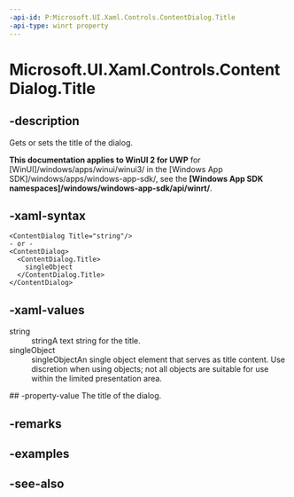 ```yaml
---
-api-id: P:Microsoft.UI.Xaml.Controls.ContentDialog.Title
-api-type: winrt property
---
```


<!-- Property syntax
public object Title { get;  set; }
-->

# Microsoft.UI.Xaml.Controls.ContentDialog.Title

## -description
Gets or sets the title of the dialog.

**This documentation applies to WinUI 2 for UWP** for [WinUI]/windows/apps/winui/winui3/ in the [Windows App SDK]/windows/apps/windows-app-sdk/, see the **[Windows App SDK namespaces]/windows/windows-app-sdk/api/winrt/**.

## -xaml-syntax
```xaml
<ContentDialog Title="string"/>
- or -
<ContentDialog>
  <ContentDialog.Title>
    singleObject
  </ContentDialog.Title>
</ContentDialog>

```


## -xaml-values
<dl><dt>string</dt><dd>stringA text string for the title.</dd>
<dt>singleObject</dt><dd>singleObjectAn single object element that serves as title content. Use discretion when using objects; not all objects are suitable for use within the limited presentation area.</dd>
</dl>
## -property-value
The title of the dialog.

## -remarks

## -examples

## -see-also
